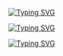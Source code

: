 [![Typing SVG](https://readme-typing-svg.herokuapp.com?size=18&duration=2500&color=EEB4F7&lines=Software+Engineer+@Scalapay)](https://git.io/typing-svg)

[![Typing SVG](https://readme-typing-svg.herokuapp.com?size=18&duration=2500&color=12F70C&lines=BSc+in+computer+science)](https://git.io/typing-svg)

[![Typing SVG](https://readme-typing-svg.herokuapp.com?size=18&duration=2500&color=F090A0&lines=Solo+Maintainer+@Icaro)](https://git.io/typing-svg)



